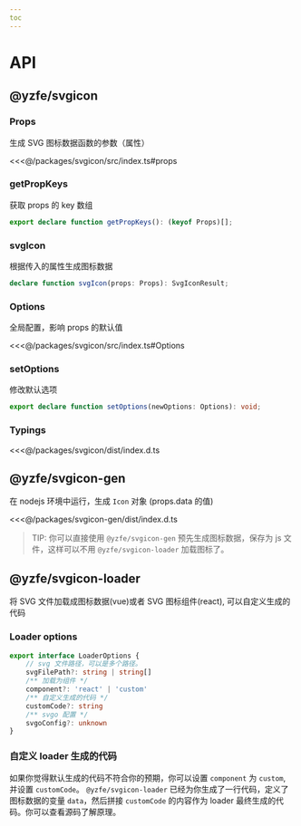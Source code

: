 ```yaml
---
toc
---
```

# API

## @yzfe/svgicon
### Props
生成 SVG 图标数据函数的参数（属性）

<<<@/packages/svgicon/src/index.ts#props

### getPropKeys
获取 props 的 key 数组
```ts
export declare function getPropKeys(): (keyof Props)[];
```

### svgIcon
根据传入的属性生成图标数据
```ts
declare function svgIcon(props: Props): SvgIconResult;
```

### Options
全局配置，影响 props 的默认值

<<<@/packages/svgicon/src/index.ts#Options

### setOptions
修改默认选项

```ts
export declare function setOptions(newOptions: Options): void;
```

### Typings
<<<@/packages/svgicon/dist/index.d.ts

## @yzfe/svgicon-gen
在 nodejs 环境中运行，生成 `Icon` 对象 (props.data 的值)

<<<@/packages/svgicon-gen/dist/index.d.ts

> TIP: 你可以直接使用 `@yzfe/svgicon-gen` 预先生成图标数据，保存为 js 文件，这样可以不用 `@yzfe/svgicon-loader` 加载图标了。


## @yzfe/svgicon-loader
将 SVG 文件加载成图标数据(vue)或者 SVG 图标组件(react), 可以自定义生成的代码

### Loader options
```ts
export interface LoaderOptions {
    // svg 文件路径，可以是多个路径。
    svgFilePath?: string | string[]
    /** 加载为组件 */
    component?: 'react' | 'custom'
    /** 自定义生成的代码 */
    customCode?: string
    /** svgo 配置 */
    svgoConfig?: unknown
}

```

### 自定义 loader 生成的代码
如果你觉得默认生成的代码不符合你的预期，你可以设置 `component` 为 `custom`, 并设置 `customCode`。 `@yzfe/svgicon-loader` 已经为你生成了一行代码，定义了图标数据的变量 `data`，然后拼接 `customCode` 的内容作为 loader 最终生成的代码。你可以查看源码了解原理。
